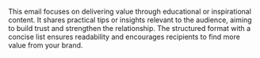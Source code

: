 This email focuses on delivering value through educational or inspirational content. It shares practical tips or insights relevant to the audience, aiming to build trust and strengthen the relationship. The structured format with a concise list ensures readability and encourages recipients to find more value from your brand.

